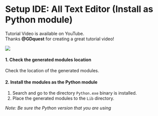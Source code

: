 # Setup IDE: All Text Editor (Install as Python module)

Tutorial Video is available on YouTube.  
Thanks **@GDquest** for creating a great tutorial video!

[![](https://img.youtube.com/vi/IQgLBnPO2uo/0.jpg)](https://www.youtube.com/watch?v=IQgLBnPO2uo)


#### 1. Check the generated modules location

Check the location of the generated modules.  


#### 2. Install the modules as the Python module

1. Search and go to the directory `Python.exe` binary is installed.
2. Place the generated modules to the `Lib` directory.

*Note: Be sure the Python version that you are using*
